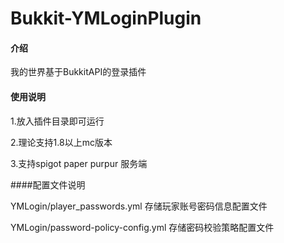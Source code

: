 # Bukkit-YMLoginPlugin

#### 介绍
我的世界基于BukkitAPI的登录插件


#### 使用说明
1.放入插件目录即可运行

2.理论支持1.8以上mc版本

3.支持spigot paper purpur 服务端

####配置文件说明

YMLogin/player_passwords.yml 存储玩家账号密码信息配置文件

YMLogin/password-policy-config.yml 存储密码校验策略配置文件



